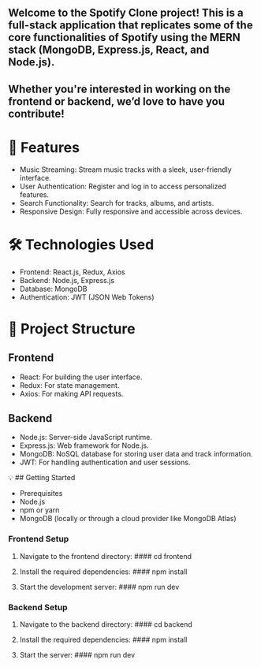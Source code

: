 ## Welcome to the Spotify Clone project! This is a full-stack application that replicates some of the core functionalities of Spotify using the MERN stack (MongoDB, Express.js, React, and Node.js). 
## Whether you're interested in working on the frontend or backend, we’d love to have you contribute!

 # 🚀 Features
* Music Streaming: Stream music tracks with a sleek, user-friendly interface.
* User Authentication: Register and log in to access personalized features.
* Search Functionality: Search for tracks, albums, and artists.
* Responsive Design: Fully responsive and accessible across devices.

 # 🛠 Technologies Used
* Frontend: React.js, Redux, Axios
* Backend: Node.js, Express.js
* Database: MongoDB
* Authentication: JWT (JSON Web Tokens)

 # 📂 Project Structure

 ## Frontend
* React: For building the user interface.
* Redux: For state management.
* Axios: For making API requests.

 ## Backend
* Node.js: Server-side JavaScript runtime.
* Express.js: Web framework for Node.js.
* MongoDB: NoSQL database for storing user data and track information.
* JWT: For handling authentication and user sessions.

 💡 ## Getting Started
* Prerequisites
* Node.js
* npm or yarn
* MongoDB (locally or through a cloud provider like MongoDB Atlas)


 ### Frontend Setup
1) Navigate to the frontend directory:
         #### cd frontend

2) Install the required dependencies:
         #### npm install

3) Start the development server:
        #### npm run dev

 ### Backend Setup
1) Navigate to the backend directory:
          #### cd backend

2) Install the required dependencies:
          #### npm install
   
3) Start the server:
         #### npm run dev
